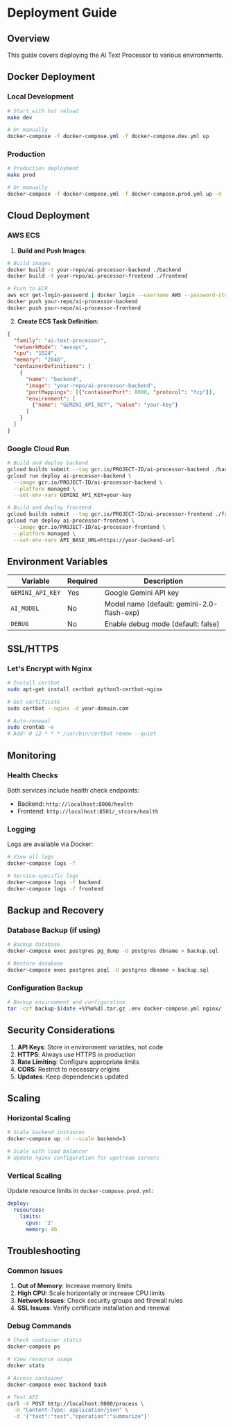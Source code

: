 # Deployment Guide

## Overview

This guide covers deploying the AI Text Processor to various environments.

## Docker Deployment

### Local Development

```bash
# Start with hot reload
make dev

# Or manually
docker-compose -f docker-compose.yml -f docker-compose.dev.yml up
```

### Production

```bash
# Production deployment
make prod

# Or manually  
docker-compose -f docker-compose.yml -f docker-compose.prod.yml up -d
```

## Cloud Deployment

### AWS ECS

1. **Build and Push Images**:
```bash
# Build images
docker build -t your-repo/ai-processor-backend ./backend
docker build -t your-repo/ai-processor-frontend ./frontend

# Push to ECR
aws ecr get-login-password | docker login --username AWS --password-stdin your-repo
docker push your-repo/ai-processor-backend
docker push your-repo/ai-processor-frontend
```

2. **Create ECS Task Definition**:
```json
{
  "family": "ai-text-processor",
  "networkMode": "awsvpc",
  "cpu": "1024",
  "memory": "2048",
  "containerDefinitions": [
    {
      "name": "backend",
      "image": "your-repo/ai-processor-backend",
      "portMappings": [{"containerPort": 8000, "protocol": "tcp"}],
      "environment": [
        {"name": "GEMINI_API_KEY", "value": "your-key"}
      ]
    }
  ]
}
```

### Google Cloud Run

```bash
# Build and deploy backend
gcloud builds submit --tag gcr.io/PROJECT-ID/ai-processor-backend ./backend
gcloud run deploy ai-processor-backend \
  --image gcr.io/PROJECT-ID/ai-processor-backend \
  --platform managed \
  --set-env-vars GEMINI_API_KEY=your-key

# Build and deploy frontend
gcloud builds submit --tag gcr.io/PROJECT-ID/ai-processor-frontend ./frontend  
gcloud run deploy ai-processor-frontend \
  --image gcr.io/PROJECT-ID/ai-processor-frontend \
  --platform managed \
  --set-env-vars API_BASE_URL=https://your-backend-url
```

## Environment Variables

| Variable | Required | Description |
|----------|----------|-------------|
| `GEMINI_API_KEY` | Yes | Google Gemini API key |
| `AI_MODEL` | No | Model name (default: gemini-2.0-flash-exp) |
| `DEBUG` | No | Enable debug mode (default: false) |

## SSL/HTTPS

### Let's Encrypt with Nginx

```bash
# Install certbot
sudo apt-get install certbot python3-certbot-nginx

# Get certificate
sudo certbot --nginx -d your-domain.com

# Auto-renewal
sudo crontab -e
# Add: 0 12 * * * /usr/bin/certbot renew --quiet
```

## Monitoring

### Health Checks

Both services include health check endpoints:
- Backend: `http://localhost:8000/health`
- Frontend: `http://localhost:8501/_stcore/health`

### Logging

Logs are available via Docker:
```bash
# View all logs
docker-compose logs -f

# Service-specific logs
docker-compose logs -f backend
docker-compose logs -f frontend
```

## Backup and Recovery

### Database Backup (if using)

```bash
# Backup database
docker-compose exec postgres pg_dump -U postgres dbname > backup.sql

# Restore database
docker-compose exec postgres psql -U postgres dbname < backup.sql
```

### Configuration Backup

```bash
# Backup environment and configuration
tar -czf backup-$(date +%Y%m%d).tar.gz .env docker-compose.yml nginx/
```

## Security Considerations

1. **API Keys**: Store in environment variables, not code
2. **HTTPS**: Always use HTTPS in production
3. **Rate Limiting**: Configure appropriate limits
4. **CORS**: Restrict to necessary origins
5. **Updates**: Keep dependencies updated

## Scaling

### Horizontal Scaling

```bash
# Scale backend instances
docker-compose up -d --scale backend=3

# Scale with load balancer
# Update nginx configuration for upstream servers
```

### Vertical Scaling

Update resource limits in `docker-compose.prod.yml`:

```yaml
deploy:
  resources:
    limits:
      cpus: '2'
      memory: 4G
```

## Troubleshooting

### Common Issues

1. **Out of Memory**: Increase memory limits
2. **High CPU**: Scale horizontally or increase CPU limits
3. **Network Issues**: Check security groups and firewall rules
4. **SSL Issues**: Verify certificate installation and renewal

### Debug Commands

```bash
# Check container status
docker-compose ps

# View resource usage
docker stats

# Access container
docker-compose exec backend bash

# Test API
curl -X POST http://localhost:8000/process \
  -H "Content-Type: application/json" \
  -d '{"text":"test","operation":"summarize"}'
